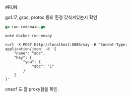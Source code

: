 #RUN

go1.17, grpc, protoc 등의 환경 갖춰져있는지 확인


```go
go run cmd/main.go
```

```makefile
make docker-run-envoy
```

```shell
curl -X POST http://localhost:8080/say -H 'Conent-Type: application/json' -d '{
    "name": "abc",
    "hey": {
        "you": {
            "abc": "1"
        }
    }
}'
```

oneof 도 잘 proxy함을 확인.
